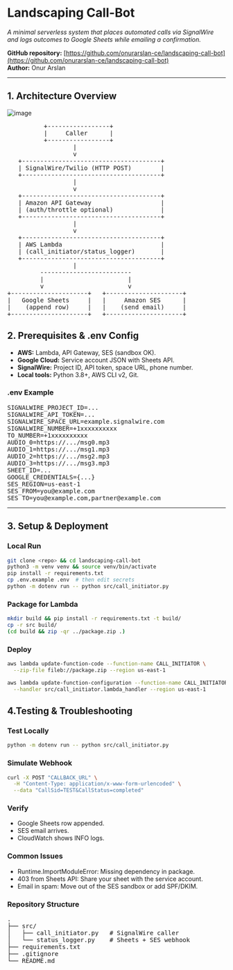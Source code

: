 # Landscaping Call-Bot

_A minimal serverless system that places automated calls via SignalWire and logs outcomes to Google Sheets while emailing a confirmation._

**GitHub repository:** [https://github.com/onurarslan-ce/landscaping-call-bot](https://github.com/onurarslan-ce/landscaping-call-bot)  
**Author:** Onur Arslan  

---

## 1. Architecture Overview
![image](https://github.com/user-attachments/assets/0092f733-f8a6-4ab7-b905-c072557b1445)


<pre>
          +-----------------+
          |     Caller      |
          +-----------------+
                  |
                  v
   +--------------------------------------+
   | SignalWire/Twilio (HTTP POST)        |
   +--------------------------------------+
                  |
                  v
   +--------------------------------------+
   | Amazon API Gateway                   |
   | (auth/throttle optional)             |
   +--------------------------------------+
                  |
                  v
   +--------------------------------------+
   | AWS Lambda                           |
   | (call_initiator/status_logger)       |
   +--------------------------------------+
                  |
         -------------------------
         |                       |
         v                       v
+---------------------+   +---------------------+
|   Google Sheets     |   |     Amazon SES      |
|    (append row)     |   |    (send email)     |
+---------------------+   +---------------------+
</pre>


## 2. Prerequisites & .env Config

- **AWS:** Lambda, API Gateway, SES (sandbox OK).
- **Google Cloud:** Service account JSON with Sheets API.
- **SignalWire:** Project ID, API token, space URL, phone number.
- **Local tools:** Python 3.8+, AWS CLI v2, Git.

### .env Example
<pre>
SIGNALWIRE_PROJECT_ID=...
SIGNALWIRE_API_TOKEN=...
SIGNALWIRE_SPACE_URL=example.signalwire.com
SIGNALWIRE_NUMBER=+1xxxxxxxxxx
TO_NUMBER=+1xxxxxxxxxx
AUDIO_0=https://.../msg0.mp3
AUDIO_1=https://.../msg1.mp3
AUDIO_2=https://.../msg2.mp3
AUDIO_3=https://.../msg3.mp3
SHEET_ID=...
GOOGLE_CREDENTIALS={...}
SES_REGION=us-east-1
SES_FROM=you@example.com
SES_TO=you@example.com,partner@example.com
</pre>


---

## 3. Setup & Deployment

### Local Run

```bash
git clone <repo> && cd landscaping-call-bot
python3 -m venv venv && source venv/bin/activate
pip install -r requirements.txt
cp .env.example .env  # then edit secrets
python -m dotenv run -- python src/call_initiator.py
```
### Package for Lambda
```bash
mkdir build && pip install -r requirements.txt -t build/
cp -r src build/
(cd build && zip -qr ../package.zip .)
```
### Deploy
```bash
aws lambda update-function-code --function-name CALL_INITIATOR \
  --zip-file fileb://package.zip --region us-east-1

aws lambda update-function-configuration --function-name CALL_INITIATOR \
  --handler src/call_initiator.lambda_handler --region us-east-1
```
## 4.Testing & Troubleshooting
### Test Locally
```bash
python -m dotenv run -- python src/call_initiator.py
```
### Simulate Webhook
```bash
curl -X POST "CALLBACK_URL" \
  -H "Content-Type: application/x-www-form-urlencoded" \
  --data "CallSid=TEST&CallStatus=completed"
```
### Verify
- Google Sheets row appended.
- SES email arrives.
- CloudWatch shows INFO logs.

### Common Issues
- Runtime.ImportModuleError: Missing dependency in package.
- 403 from Sheets API: Share your sheet with the service account.
- Email in spam: Move out of the SES sandbox or add SPF/DKIM.

### Repository Structure
<pre>
.
├── src/
│   ├── call_initiator.py   # SignalWire caller
│   └── status_logger.py    # Sheets + SES webhook
├── requirements.txt
├── .gitignore
└── README.md
</pre>
